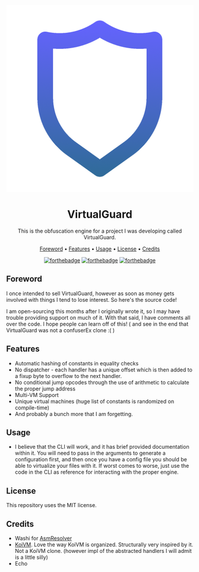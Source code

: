 <div align="center">

<img src="Deps/shield.png">

# VirtualGuard

This is the obfuscation engine for a project I was developing called VirtualGuard.

[Foreword](#foreword) •
[Features](#features) •
[Usage](#usage) •
[License](#license) •
[Credits](#credits)


[![forthebadge](https://forthebadge.com/images/badges/license-mit.svg)](https://forthebadge.com)
[![forthebadge](https://forthebadge.com/images/badges/powered-by-black-magic.svg)](https://forthebadge.com)
[![forthebadge](https://forthebadge.com/images/badges/made-with-c-sharp.svg)](https://forthebadge.com)

</div>

## Foreword

I once intended to sell VirtualGuard, however as soon as money gets involved with things I tend to lose interest. So here's the source code!

I am open-sourcing this months after I originally wrote it, so I may have trouble providing support on much of it. With that said, I have comments all over the code. I hope people can learn off of this! ( and see in the end that VirtualGuard was not a confuserEx clone :( )

## Features

 - Automatic hashing of constants in equality checks
 - No dispatcher - each handler has a unique offset which is then added to a fixup byte to overflow to the next handler.
 - No conditional jump opcodes through the use of arithmetic to calculate the proper jump address
 - Multi-VM Support
 - Unique virtual machines (huge list of constants is randomized on compile-time)
 - And probably a bunch more that I am forgetting.


## Usage

 - I believe that the CLI will work, and it has brief provided documentation within it. You will need to pass in the arguments to generate a configuration first, and then once you have a config file you should be able to virtualize your files with it. If worst comes to worse, just use the code in the CLI as reference for interacting with the proper engine.


## License

This repository uses the MIT license. 


## Credits

- Washi for [AsmResolver](https://github.com/Washi1337/AsmResolver)
- [KoiVM](https://github.com/yck1509/KoiVM). Love the way KoiVM is organized. Structurally very inspired by it. Not a KoiVM clone. (however impl of the abstracted handlers I will admit is a little silly)
- Echo
